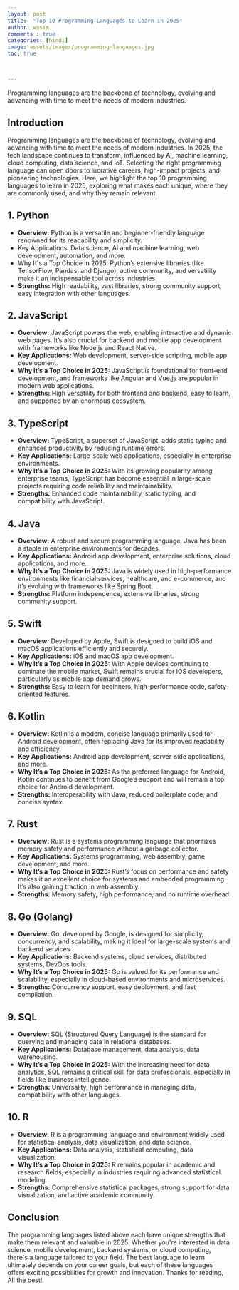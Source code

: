 ```yaml
---
layout: post
title:  "Top 10 Programming Languages to Learn in 2025"
author: wasim
comments : true
categories: [hindi]
image: assets/images/programming-languages.jpg
toc: true



---
```


Programming languages are the backbone of technology, evolving and advancing with time to meet the needs of modern industries.




## Introduction
Programming languages are the backbone of technology, evolving and advancing with time to meet the needs of modern industries. In 2025, the tech landscape continues to transform, influenced by AI, machine learning, cloud computing, data science, and IoT. Selecting the right programming language can open doors to lucrative careers, high-impact projects, and pioneering technologies. Here, we highlight the top 10 programming languages to learn in 2025, exploring what makes each unique, where they are commonly used, and why they remain relevant.

## 1. Python
 - **Overview:** Python is a versatile and beginner-friendly language renowned for its readability and simplicity.
- Key Applications: Data science, AI and machine learning, web development, automation, and more.
- Why It's a Top Choice in 2025: Python’s extensive libraries (like TensorFlow, Pandas, and Django), active community, and versatility make it an indispensable tool across industries.
- **Strengths:** High readability, vast libraries, strong community support, easy integration with other languages.

## 2. JavaScript
- **Overview:**  JavaScript powers the web, enabling interactive and dynamic web pages. It’s also crucial for backend and mobile app development with frameworks like Node.js and React Native.
- **Key Applications:** Web development, server-side scripting, mobile app development.
- **Why It’s a Top Choice in 2025:** JavaScript is foundational for front-end development, and frameworks like Angular and Vue.js are popular in modern web applications.
- **Strengths:** High versatility for both frontend and backend, easy to learn, and supported by an enormous ecosystem.

## 3. TypeScript
- **Overview:** TypeScript, a superset of JavaScript, adds static typing and enhances productivity by reducing runtime errors.
- **Key Applications:** Large-scale web applications, especially in enterprise environments.
- **Why It’s a Top Choice in 2025:** With its growing popularity among enterprise teams, TypeScript has become essential in large-scale projects requiring code reliability and maintainability.
- **Strengths:** Enhanced code maintainability, static typing, and compatibility with JavaScript.


## 4. Java

- **Overview:** A robust and secure programming language, Java has been a staple in enterprise environments for decades.
- **Key Applications:** Android app development, enterprise solutions, cloud applications, and more.
- **Why It’s a Top Choice in 2025:** Java is widely used in high-performance environments like financial services, healthcare, and e-commerce, and it’s evolving with frameworks like Spring Boot.
- **Strengths:** Platform independence, extensive libraries, strong community support.


## 5. Swift

- **Overview:** Developed by Apple, Swift is designed to build iOS and macOS applications efficiently and securely.
- **Key Applications:** iOS and macOS app development.
- **Why It’s a Top Choice in 2025:** With Apple devices continuing to dominate the mobile market, Swift remains crucial for iOS developers, particularly as mobile app demand grows.
- **Strengths:** Easy to learn for beginners, high-performance code, safety-oriented features.

## 6. Kotlin

- **Overview:** Kotlin is a modern, concise language primarily used for Android development, often replacing Java for its improved readability and efficiency.
- **Key Applications:** Android app development, server-side applications, and more.
- **Why It’s a Top Choice in 2025:** As the preferred language for Android, Kotlin continues to benefit from Google’s support and will remain a top choice for Android development.
- **Strengths:** Interoperability with Java, reduced boilerplate code, and concise syntax.


## 7. Rust

- **Overview:** Rust is a systems programming language that prioritizes memory safety and performance without a garbage collector.
- **Key Applications:** Systems programming, web assembly, game development, and more.
- **Why It’s a Top Choice in 2025:** Rust’s focus on performance and safety makes it an excellent choice for systems and embedded programming. It’s also gaining traction in web assembly.
- **Strengths:** Memory safety, high performance, and no runtime overhead.


## 8. Go (Golang)

- **Overview:** Go, developed by Google, is designed for simplicity, concurrency, and scalability, making it ideal for large-scale systems and backend services.
- **Key Applications:** Backend systems, cloud services, distributed systems, DevOps tools.
- **Why It’s a Top Choice in 2025:** Go is valued for its performance and scalability, especially in cloud-based environments and microservices.
- **Strengths:** Concurrency support, easy deployment, and fast compilation.
  
  
  
  
  
## 9. SQL

- **Overview:** SQL (Structured Query Language) is the standard for querying and managing data in relational databases.
- **Key Applications:** Database management, data analysis, data warehousing.
- **Why It’s a Top Choice in 2025:** With the increasing need for data analytics, SQL remains a critical skill for data professionals, especially in fields like business intelligence.
- **Strengths:** Universality, high performance in managing data, compatibility with other languages.



## 10. R

- **Overview**: R is a programming language and environment widely used for statistical analysis, data visualization, and data science.
- **Key Applications:** Data analysis, statistical computing, data visualization.
- **Why It’s a Top Choice in 2025:** R remains popular in academic and research fields, especially in industries requiring advanced statistical modeling.
- **Strengths:** Comprehensive statistical packages, strong support for data visualization, and active academic community.


## Conclusion
The programming languages listed above each have unique strengths that make them relevant and valuable in 2025. Whether you're interested in data science, mobile development, backend systems, or cloud computing, there's a language tailored to your field. The best language to learn ultimately depends on your career goals, but each of these languages offers exciting possibilities for growth and innovation. Thanks for reading, All the best!.